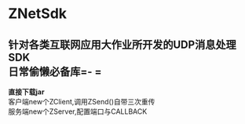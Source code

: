 # ZNetSdk
针对各类互联网应用大作业所开发的UDP消息处理SDK   
日常偷懒必备库=- =   
----
**直接下载jar**  
客户端new个ZClient,调用ZSend()自带三次重传   
服务端new个ZServer,配置端口与CALLBACK   

